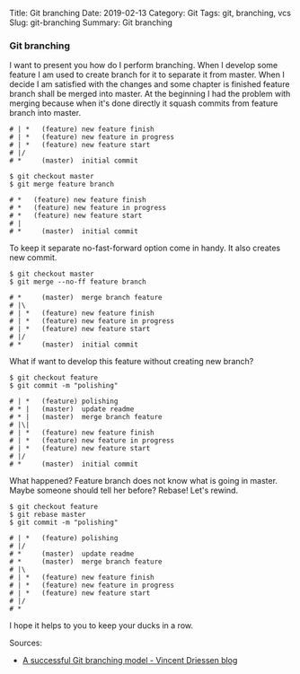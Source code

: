 Title: Git branching
Date: 2019-02-13
Category: Git
Tags: git, branching, vcs
Slug: git-branching
Summary: Git branching


### Git branching

I want to present you how do I perform branching. When I develop some feature I am used to create branch for it to separate it from master. When I decide I am satisfied with the changes and some chapter is finished feature branch shall be merged into master. At the beginning I had the problem with merging because when it's done directly it squash commits from feature branch into master.

```shell   
# | *   (feature) new feature finish
# | *   (feature) new feature in progress
# | *   (feature) new feature start
# |/
# *     (master)  initial commit

$ git checkout master
$ git merge feature branch

# *   (feature) new feature finish
# *   (feature) new feature in progress
# *   (feature) new feature start
# |
# *     (master)  initial commit
```

To keep it separate no-fast-forward option come in handy. It also creates new commit.

```shell   
$ git checkout master
$ git merge --no-ff feature branch

# *     (master)  merge branch feature
# |\
# | *   (feature) new feature finish
# | *   (feature) new feature in progress
# | *   (feature) new feature start
# |/
# *     (master)  initial commit
```

What if want to develop this feature without creating new branch?

```shell   
$ git checkout feature
$ git commit -m "polishing"

# | *   (feature) polishing
# * |   (master)  update readme
# * |   (master)  merge branch feature
# |\|
# | *   (feature) new feature finish
# | *   (feature) new feature in progress
# | *   (feature) new feature start
# |/
# *     (master)  initial commit
```

What happened? Feature branch does not know what is going in master. Maybe someone should tell her before? Rebase! Let's rewind.

```shell   
$ git checkout feature
$ git rebase master
$ git commit -m "polishing"

# | *   (feature) polishing
# |/
# *     (master)  update readme
# *     (master)  merge branch feature
# |\ 
# | *   (feature) new feature finish
# | *   (feature) new feature in progress
# | *   (feature) new feature start
# |/
# *   
```

I hope it helps to you to keep your ducks in a row.

Sources:

* [A successful Git branching model - Vincent Driessen blog](https://nvie.com/posts/a-successful-git-branching-model/)
